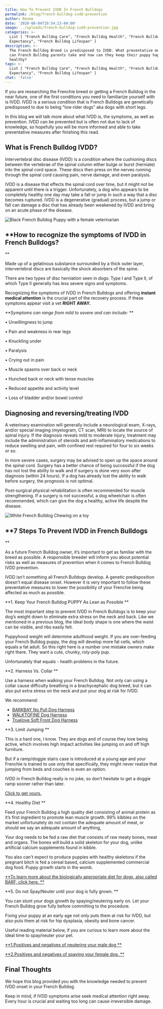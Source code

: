 ```yaml
---
title: How To Prevent IVDD In French Bulldogs
permalink: /blog/french-bulldog-ivdd-prevention
author: Renee
date: '2020-08-04T19:54:23-04:00'
image: ../uploads/french-bulldog-ivdd-prevention.jpg
categories: >-
  List [ "French Bulldog Care", "French Bulldog Health", "French Bulldog Life
  Expectancy", "French Bulldog Lifespan" ]
description: >-
  The French Bulldog Breed is predisposed to IVDD. What preventative measures
  can French Bulldog parents take and how can they keep their puppy happy and
  healthy?
tags: >-
  List [ "French Bulldog Care", "French Bulldog Health", "French Bulldog Life
  Expectancy", "French Bulldog Lifespan" ]
chat: 'false'
---
```

If you are researching the Frenchie breed or getting a French Bulldog in the near future, one of the first conditions you need to familiarize yourself with is IVDD. IVDD is a serious condition that is French Bulldogs are genetically predisposed to due to being "low rider dogs" aka dogs with short legs. 

 In this blog we will talk more about what IVDD is, the symptoms, as well as prevention. IVDD can be  prevented but is often not due to lack of knowledge, so hopefully you will be more informed and able to take preventative measures after finishing this read. 

## What is French Bulldog IVDD?

Intervertebral disc disease (IVDD) is a condition where the cushioning discs between the vertebrae of the spinal column either bulge or burst (herniate) into the spinal cord space. These discs then press on the nerves running through the spinal cord causing pain, nerve damage, and even paralysis.

IVDD is a disease that effects the spinal cord over time, but it might not be apparent until there is a trigger. Unfortunately, a dog who appears to be completely healthy one day may take a fall or jump in such a way that a disc becomes ruptured. IVDD is a degenerative (gradual) process, but a jump or fall can damage a disc that has already been weakened by IVDD and bring on an acute phase of the disease. 

![Black French Bulldog Puppy with a female veterinarian](/uploads/French-bulldog-excercise-1.jpg)

## **How to recognize the symptoms of IVDD in French Bulldogs?
**

Made up of a gelatinous substance surrounded by a thick outer layer, intervertebral discs are basically the shock absorbers of the spine. 

There are two types of disc herniation seen in dogs: Type I and Type II, of which Type II generally has less severe signs and symptoms.


Recognizing the symptoms of IVDD in French Bulldogs and offering **instant medical attention** is the crucial part of the recovery process. If these symptoms appear visit a vet **RIGHT AWAY.**

_**Symptoms can range from mild to severe and can include:
**_

•	Unwillingness to jump

•	Pain and weakness in rear legs 

•	Knuckling under

•	Paralysis 

•	Crying out in pain

•	Muscle spasms over back or neck

•	Hunched back or neck with tense muscles

•	Reduced appetite and activity level

•	Loss of bladder and/or bowel control 



## Diagnosing and reversing/treating IVDD

A veterinary examination will generally include a neurological exam, X-rays, and/or special imaging (myelogram, CT scan, MRI) to locate the source of spinal injury. If the diagnosis reveals mild to moderate injury, treatment may include the administration of steroids and anti-inflammatory medications to reduce swelling and pain, with confined rest required for four to six weeks or so.

In more severe cases, surgery may be advised to open up the space around the spinal cord. Surgery has a better chance of being successful if the dog has not lost the ability to walk and if surgery is done very soon after diagnosis (within 24 hours). If a dog has already lost the ability to walk before surgery, the prognosis is not optimal.

Post-surgical physical rehabilitation is often recommended for muscle strengthening. If a surgery is not successful, a dog wheelchair is often recommended, which can give the dog a healthy, active life despite the disease.



![White French Bulldog Chewing on a toy](/uploads/Blue-Frenchie-pup-1.jpg)



## **7 Steps To Prevent IVDD in French Bulldogs
**

As a future French Bulldog owner, it’s important to get as familiar with the breed as possible. A responsible breeder will inform you about potential risks as well as measures of prevention when it comes to French Bulldog IVDD prevention.

IVDD isn’t something all French Bulldogs develop. A genetic predisposition doesn't equal disease onset. However it is very important to follow these preventative measures to lower the possibility of your Frenchie being affected as much as possible.



**1.	Keep Your French Bulldog  PUPPY As Lean as Possible
**

The most important step to prevent IVDD in French Bulldogs is to keep your dog’s weight down to eliminate extra stress on the neck and back. Like we mentioned in a previous blog, the ideal body shape is one where the waist can be visible, and ribs easily felt. 

Puppyhood weight will determine adulthood weight. If you are over-feeding your French Bulldog puppy, the dog will develop more fat cells, which equals a fat adult. So this right here is a number one mistake owners make right there. They want a cute, chunky, roly-poly pup. 

Unfortunately that equals - health problems in the future. 



**2.	Harness Vs. Collar 
**

Use a harness when walking your French Bulldog. Not only can using a collar cause difficulty breathing in a brachycephalic dog breed, but it can also put extra stress on the neck and put your dog at risk for IVDD. 

We recommend:

* [BARKBAY No Pull Dog Harness](https://amzn.to/31iR92f)
* [WALKTOFINE Dog Harness](https://amzn.to/2XuAqrA)
* [Truelove Soft Front Dog Harness](https://amzn.to/31h6Cjm)



**3.	Limit Jumping
**

This is a hard one, I know. They are dogs and of course they love being active, which involves high impact activities like jumping on and off high furniture. 

But if a ramp/doggie stairs case is introduced at a young age and your Frenchie is trained to use only that specifically, they might never realize that jumping from beds and couches is even an option. 

IVDD in French Bulldog really is no joke, so don’t hesitate to get a doggie ramp sooner rather than later. 

[Click to get yours.   
](https://amzn.to/2DcNafH)



**4.	Healthy Diet
**

Feed your French Bulldog a high quality diet consisting of animal protein as it’s first ingredient to promote lean muscle growth. 99% kibbles on the market unfortunately do not contain the adequate amount of meat, or should we say an adequate amount of anything,

Your dog needs to be fed a raw diet that consists of raw meaty bones, meat and organs. The bones will build a solid skeleton for your dog, unlike artificial calcium supplements found in kibble. 

You also can't expect to produce puppies with healthy skeletons if the pregnant bitch is fed a cereal based, calcium supplemented commercial dog food. Puppy growth starts in the womb. 

[**To learn more about the biologically appropriate diet for dogs, also called BARF, click here. **](https://ethicalfrenchie.com/french-bulldog-feeding-the-raw-diet/)



**5.	Do not Spay/Neuter until your dog is fully grown. 
**

You can stunt your dogs growth by spaying/neutering early on. Let your French Bulldog grow fully before committing to the procedure. 

Fixing your puppy at an early age not only puts them at risk for IVDD, but also puts them at risk for hip dysplasia, obesity and bone cancer. 

 
Useful reading material below, if you are curious to learn more about the ideal time to spay/neuter your pet.

[**1.Positives and negatives of neutering your male dog
**](https://www.yourpurebredpuppy.com/health/articles/neutering-male-dog.html)

[**2.Positives and negatives of spaying your female dog.
**](https://www.yourpurebredpuppy.com/health/articles/spaying-female-dog.html)



## Final Thoughts

We hope this blog provided you with the knowledge needed to prevent IVDD onset in your French Bulldog. 

Keep in mind, if IVDD symptoms arise seek medical attention right away. Every hour is crucial and waiting too long can cause irreversible damage. 

##
